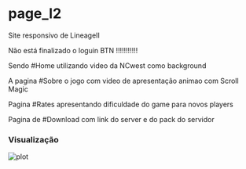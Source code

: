 # page_l2
Site responsivo de LineageII 

Não está finalizado o loguin BTN !!!!!!!!!!!

Sendo #Home utilizando video da NCwest como background

A pagina #Sobre o jogo com video de apresentação animao com Scroll Magic 

Pagina #Rates apresentando dificuldade do game para novos players

Pagina de #Download com link do server e do pack do servidor 


### Visualização

![plot](./img/s.png)

